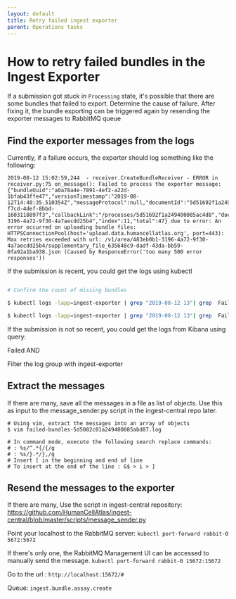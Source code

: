 ```yaml
---
layout: default
title: Retry failed ingest exporter
parent: Operations tasks
---
```


# How to retry failed bundles in the Ingest Exporter

If a submission got stuck in `Processing` state, it's possible that there are some bundles that failed to export.
Determine the cause of failure. After fixing it, the bundle exporting can be triggered again by resending the exporter messages to RabbitMQ queue

## Find the exporter messages from the logs

Currently, if a failure occurs, the exporter should log something like the following:

```
2019-08-12 15:02:59,244  - receiver.CreateBundleReceiver - ERROR in receiver.py:75 on_message(): Failed to process the exporter message: {"bundleUuid":"a0a78a4e-7891-4ef2-a22d-1bfab43ffe47","versionTimestamp":"2019-08-12T14:40:35.510354Z","messageProtocol":null,"documentId":"5d51692f1a249400085ac4d8","documentUuid":"258c06cf-f7cd-4def-8bbd-1603118897f3","callbackLink":"/processes/5d51692f1a249400085ac4d8","documentType":"Process","envelopeId":"5d51692a1a249400085ac36a","envelopeUuid":"483eb0b1-3196-4a72-9f30-4a7aecdd25b4","index":11,"total":47} due to error: An error occurred on uploading bundle files: HTTPSConnectionPool(host='upload.data.humancellatlas.org', port=443): Max retries exceeded with url: /v1/area/483eb0b1-3196-4a72-9f30-4a7aecdd25b4/supplementary_file_635648c9-dadf-43da-bb59-0fa92a1ba938.json (Caused by ResponseError('too many 500 error responses'))

```

If the submission is recent, you could get the logs using kubectl

```bash

# Confirm the count of missing bundles

$ kubectl logs -lapp=ingest-exporter | grep "2019-08-12 13"| grep  Failed | grep -c 5d5082c01a249400085abd87 # submission id

$ kubectl logs -lapp=ingest-exporter | grep "2019-08-12 13"| grep  Failed | grep -c 5d5082c01a249400085abd87 > failed-bundles-5d5082c01a249400085abd87.log
```

If the submission is not so recent, you could get the logs from Kibana using query:

Failed AND <submission-id>

Filter the log group with ingest-exporter


## Extract the messages

If there are many, save all the messages in a file as list of objects. Use this as input to the message_sender.py script in the ingest-central repo later.

```
# Using vim, extract the messages into an array of objects
$ vim failed-bundles-5d5082c01a249400085abd87.log

# In command mode, execute the following search replace commands:
# : %s/^.*{/{/g
# : %s/}.*/},/g
# Insert [ in the beginning and end of line
# To insert at the end of the line : G$ > i > ] 

```

## Resend the messages to the exporter

If there are many, Use the script in ingest-central repository:
https://github.com/HumanCellAtlas/ingest-central/blob/master/scripts/message_sender.py

Point your localhost to the RabbitMQ server:
`kubectl port-forward rabbit-0 5672:5672`

If there's only one, the RabbitMQ Management UI can be accessed to manually send the message.
`kubectl port-forward rabbit-0 15672:15672`

Go to the url : `http://localhost:15672/#`

Queue: `ingest.bundle.assay.create`

